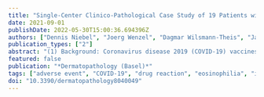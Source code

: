 ```yaml
---
title: "Single-Center Clinico-Pathological Case Study of 19 Patients with Cutaneous Adverse Reactions Following COVID-19 Vaccines"
date: 2021-09-01
publishDate: 2022-05-30T15:00:36.694396Z
authors: ["Dennis Niebel", "Joerg Wenzel", "Dagmar Wilsmann-Theis", "Jana Ziob", "Jasmin Wilhelmi", "Christine Braegelmann"]
publication_types: ["2"]
abstract: "(1) Background: Coronavirus disease 2019 (COVID-19) vaccines are currently employed on a population-wide scale in most countries worldwide. Data about unusual cutaneous adverse drug reactions (ADR) are scant, though. (2) Methods: We retrospectively analyzed moderate to severe vaccine-related ADR in the Department of Dermatology and Allergy of the University Hospital Bonn between May to June 2021 and analyzed related skin biopsies. (3) Results: As a specialized dermatological academic center, we encountered a total of n = 19 clinically and pathologically heterogeneous cutaneous ADR with a female predominance. Delayed cutaneous ADR occurred as late as 30 days after vaccination. The majority of ADR were mild, though a few patients required systemic treatment (antihistamines, glucocorticosteroids). (4) Conclusions: The clinico-pathological spectrum of cutaneous side effects with COVID-19 vaccines is wide; however, the benefits outweigh the risks by far. More dermatopathological studies on cutaneous ADR not limited to COVID-19 vaccines are desirable to enable a better understanding of underlying pathophysiological mechanisms."
featured: false
publication: "*Dermatopathology (Basel)*"
tags: ["adverse event", "COVID-19", "drug reaction", "eosinophilia", "interface dermatitis"]
doi: "10.3390/dermatopathology8040049"
---
```


